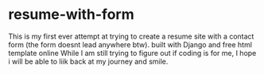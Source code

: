 # resume-with-form
This is my first ever attempt at trying to create a resume site with a contact form (the form doesnt lead anywhere btw). 
built with Django and free html template online
While I am still trying to figure out if coding is for me, I hope i will be able to liik back at my journey and smile.
